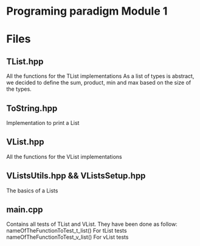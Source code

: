 # Programing paradigm Module 1

# Files

## TList.hpp 
All the functions for the TList implementations
As a list of types is abstract, we decided to define the sum, product, min and max based on the size of the types.

## ToString.hpp
Implementation to print a List

## VList.hpp 
All the functions for the VList implementations

## VListsUtils.hpp && VListsSetup.hpp
The basics of a Lists

## main.cpp
Contains all tests of TList and VList. 
They have been done as follow:
nameOfTheFunctionToTest_t_list()     For tList tests
nameOfTheFunctionToTest_v_list()     For vList tests
